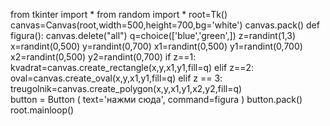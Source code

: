 from tkinter import *
from random import *
root=Tk()
canvas=Canvas(root,width=500,height=700,bg='white')
canvas.pack()
def figura():
    canvas.delete("all")
    q=choice(['blue','green',])
    z=randint(1,3)
    x=randint(0,500)
    y=randint(0,700)
    x1=randint(0,500)
    y1=randint(0,700)
    x2=randint(0,500)
    y2=randint(0,700)
    if z==1:
      kvadrat=canvas.create_rectangle(x,y,x1,y1,fill=q)
    elif z==2:
      oval=canvas.create_oval(x,y,x1,y1,fill=q)
    elif z == 3:
      treugolnik=canvas.create_polygon(x,y,x1,y1,x2,y2,fill=q)   
button = Button ( text='нажми сюда', command=figura )
button.pack()
root.mainloop()
